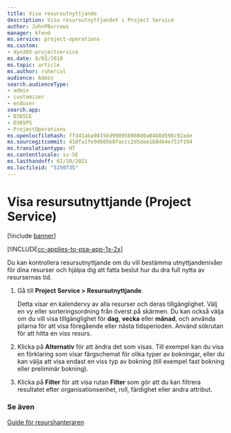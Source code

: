 ```yaml
---
title: Visa resursutnyttjande
description: Visa resursutnyttjandet i Project Service
author: JohnPBurrows
manager: kfend
ms.service: project-operations
ms.custom:
- dyn365-projectservice
ms.date: 8/03/2018
ms.topic: article
ms.author: ruhercul
audience: Admin
search.audienceType:
- admin
- customizer
- enduser
search.app:
- D365CE
- D365PS
- ProjectOperations
ms.openlocfilehash: ffd41aba98156d990956908d0a04b8d598c92ade
ms.sourcegitcommit: 418fa1fe9d605b8faccc2d5dee1b04b4e753f194
ms.translationtype: HT
ms.contentlocale: sv-SE
ms.lasthandoff: 02/10/2021
ms.locfileid: "5150735"
---
```

# <a name="view-resource-utilization-project-service"></a>Visa resursutnyttjande (Project Service)

[!include [banner](../includes/psa-now-project-operations.md)]

[!INCLUDE[cc-applies-to-psa-app-1x-2x](../includes/cc-applies-to-psa-app-1x-2x.md)]

Du kan kontrollera resursutnyttjande om du vill bestämma utnyttjandenivåer för dina resurser och hjälpa dig att fatta beslut hur du dra full nytta av resursernas tid.  
  
1. Gå till **Project Service > Resursutnyttjande**. 

     Detta visar en kalendervy av alla resurser och deras tillgänglighet. Välj en vy eller sorteringsordning från överst på skärmen. Du kan också välja om du vill visa tillgänglighet för **dag**, **vecka** eller **månad**, och använda pilarna för att visa föregående eller nästa tidsperioden. Använd sökrutan för att hitta en viss resurs.      
  
2. Klicka på **Alternativ** för att ändra det som visas. Till exempel kan du visa en förklaring som visar färgschemat för olika typer av bokningar, eller du kan välja att visa endast en viss typ av bokning (till exempel fast bokning eller preliminär bokning).  

3. Klicka på **Filter** för att visa rutan **Filter** som gör att du kan filtrera resultatet efter organisationsenhet, roll, färdighet eller andra attribut.  
  
### <a name="see-also"></a>Se även  
 [Guide för resurshanteraren](../psa/resource-manager-guide.md)
